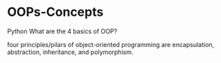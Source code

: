 # OOPs-Concepts
Python
What are the 4 basics of OOP?

four principles/pilars of object-oriented programming are encapsulation, abstraction, inheritance, and polymorphism.
